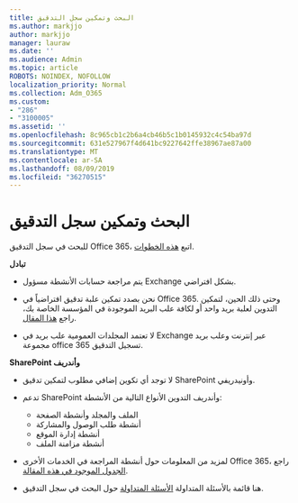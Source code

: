 ```yaml
---
title: البحث وتمكين سجل التدقيق
ms.author: markjjo
author: markjjo
manager: lauraw
ms.date: ''
ms.audience: Admin
ms.topic: article
ROBOTS: NOINDEX, NOFOLLOW
localization_priority: Normal
ms.collection: Adm_O365
ms.custom:
- "286"
- "3100005"
ms.assetid: ''
ms.openlocfilehash: 8c965cb1c2b6a4cb46b5c1b0145932c4c54ba97d
ms.sourcegitcommit: 631e527967f4d641bc9227642ffe38967ae87a00
ms.translationtype: MT
ms.contentlocale: ar-SA
ms.lasthandoff: 08/09/2019
ms.locfileid: "36270515"
---
```

# <a name="enable-and-search-audit-log"></a>البحث وتمكين سجل التدقيق

للبحث في سجل التدقيق Office 365، اتبع [هذه الخطوات](https://docs.microsoft.com/office365/securitycompliance/search-the-audit-log-in-security-and-compliance#search-the-audit-log).

**تبادل**

- يتم مراجعة حسابات الأنشطة مسؤول Exchange بشكل افتراضي.

- نحن بصدد تمكين علبة تدقيق افتراضياً في Office 365. وحتى ذلك الحين، لتمكين التدوين لعلبة بريد واحد أو لكافة علب البريد الموجودة في المؤسسة الخاصة بك، راجع [هذا المقال](https://docs.microsoft.com/office365/securitycompliance/enable-mailbox-auditing).

- لا تعتمد المجلدات العمومية علب بريد في Exchange عبر إنترنت وعلب بريد مجموعة office 365 تسجيل التدقيق.

**SharePoint وأندريف**

- لا توجد أي تكوين إضافي مطلوب لتمكين تدقيق SharePoint وأونيدريفي.

- تدعم SharePoint وأندريف التدوين الأنواع التالية من الأنشطة:

    - الملف والمجلد وأنشطة الصفحة
    - أنشطة طلب الوصول والمشاركة
    - أنشطة إدارة الموقع
    - أنشطة مزامنة الملف

- لمزيد من المعلومات حول أنشطة المراجعة في الخدمات الأخرى Office 365، راجع [الجدول الموجود في هذه المقالة](https://docs.microsoft.com/office365/securitycompliance/search-the-audit-log-in-security-and-compliance#audited-activities).

- هنا قائمة بالأسئلة المتداولة [الأسئلة المتداولة](https://docs.microsoft.com/office365/securitycompliance/search-the-audit-log-in-security-and-compliance#frequently-asked-questions) حول البحث في سجل التدقيق.